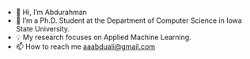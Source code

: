 - 👋 Hi, I’m Abdurahman
- 👀 I’m a Ph.D. Student at the Department of Computer Science in Iowa State University.
- 💡 My research focuses on Applied Machine Learning.
- 📫 How to reach me aaabduali@gmail.com

<!---
abdumhmd/abdumhmd is a ✨ special ✨ repository because its `README.md` (this file) appears on your GitHub profile.
You can click the Preview link to take a look at your changes.
--->
